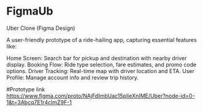 # FigmaUb
Uber Clone (Figma Design)

A user-friendly prototype of a ride-hailing app, capturing essential features like:

Home Screen: Search bar for pickup and destination with nearby driver display.
Booking Flow: Ride type selection, fare estimates, and promo code options.
Driver Tracking: Real-time map with driver location and ETA.
User Profile: Manage account info and review trip history.

#Prototype link
https://www.figma.com/proto/NAjFdImbUac15pIieXnIME/Uber?node-id=0-1&t=3Abcq7E1r4cImZ9F-1
